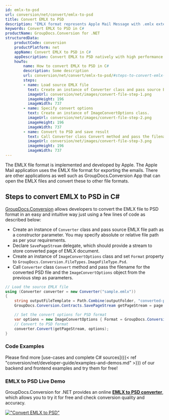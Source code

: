 ```yaml
---
id: emlx-to-psd
url: conversion/net/convert/emlx-to-psd
title: Convert EMLX to PSD
description: "EMLX format represents Apple Mail Message with .emlx extension. Learn how to convert EMLX to PSD file programmatically in C# language using GroupDocs.Conversion for .NET library."
keywords: Convert EMLX to PSD in C#
productName: GroupDocs.Conversion for .NET
structuredData:
    productCode: conversion
    productPlatform: net
    appName: Convert EMLX to PSD in C#
    appDescription: Convert EMLX to PSD natively with high performance using C# language and server side GroupDocs.Conversion for .NET APIs, without the use of any software like Microsoft or Open Office.
    howTo:
        name: How to convert EMLX to PSD in C# 
        description: Some description
        url: conversion/net/convert/emlx-to-psd/#steps-to-convert-emlx-to-psd-in-c
        steps:
        - name: Load source EMLX file 
          text: Create an instance of Converter class and pass source EMLX file path as a constructor parameter. You may specify absolute or relative file path as per your requirements. 
          imageUrl: conversion/net/images/convert-file-step-1.png
          imageHeight: 196
          imageWidth: 737
        - name: Specify convert options 
          text: Create an instance of ImageConvertOptions class.
          imageUrl: conversion/net/images/convert-file-step-2.png
          imageHeight: 196
          imageWidth: 737
        - name: Convert to PSD and save result 
          text: Call Converter class Convert method and pass the filename for the converted HTML file and the ImageConvertOptions object from the previous step as parameters.
          imageUrl: conversion/net/images/convert-file-step-3.png
          imageHeight: 196
          imageWidth: 737
---
```


The EMLX file format is implemented and developed by Apple. The Apple Mail application uses the EMLX file format for exporting the emails. There are other applications as well such as GroupDocs.Conversion App that can open the EMLX files and convert these to other file formats.

## Steps to convert EMLX to PSD in C#

[GroupDocs.Conversion](https://products.groupdocs.com/conversion/net) allows developers to convert the EMLX file to PSD format in an easy and intuitive way just using a few lines of code as described below:

* Create an instance of `Converter` class and pass source EMLX file path as a constructor parameter. You may specify absolute or relative file path as per your requirements. 
* Declare `SavePageStream` delegate, which should provide a stream to store converted page of EMLX document.
* Create an instance of `ImageConvertOptions` class and set `Format` property to `GroupDocs.Conversion.FileTypes.ImageFileType.Psd`.
* Call `Converter` class `Convert` method and pass the filename for the converted PSD file and the `ImageConvertOptions` object from the previous step as parameters.

```csharp
// Load the source EMLX file
using (Converter converter = new Converter("sample.emlx"))
{
    string outputFileTemplate = Path.Combine(outputFolder, "converted-page-{0}.psd");
    GroupDocs.Conversion.Contracts.SavePageStream getPageStream = page => new FileStream(string.Format(outputFileTemplate, page), FileMode.Create);

    // Set the convert options for PSD format
    var options = new ImageConvertOptions { Format = GroupDocs.Conversion.FileTypes.ImageFileType.Psd };   
    // Convert to PSD format
    converter.Convert(getPageStream, options);
}
```

### Code Examples

Please find more [use-cases and complete C# sources]({{< ref "conversion/net/developer-guide/examples-and-demos.md" >}}) of our backend and frontend examples and try them for free!

### EMLX to PSD Live Demo

GroupDocs.Conversion for .NET provides an online [**EMLX to PSD converter**](https://products.groupdocs.app/conversion/emlx-to-psd), which allows you to try it for free and check conversion quality and accuracy.

[!["Convert EMLX to PSD"](conversion/net/images/convert-to-psd/convert-emlx-to-psd.png)](https://products.groupdocs.app/conversion/emlx-to-psd)